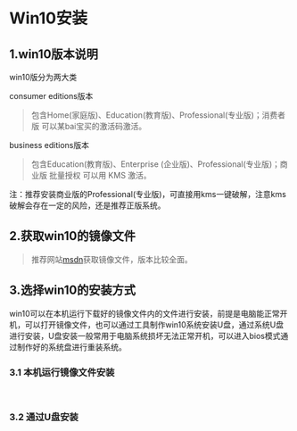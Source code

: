 # Win10安装

## 1.win10版本说明

win10版分为两大类

consumer editions版本

> 包含Home(家庭版)、Education(教育版)、Professional(专业版)；消费者版 可以某bai宝买的激活码激活。

business editions版本

> 包含Education(教育版)、Enterprise (企业版)、Professional(专业版)；商业版 批量授权 可以用 KMS 激活。

注：推荐安装商业版的Professional(专业版)，可直接用kms一键破解，注意kms破解会存在一定的风险，还是推荐正版系统。

## 2.获取win10的镜像文件

> 推荐网站[msdn](https://msdn.itellyou.cn/)获取镜像文件，版本比较全面。

## 3.选择win10的安装方式

​	win10可以在本机运行下载好的镜像文件内的文件进行安装，前提是电脑能正常开机，可以打开镜像文件，也可以通过工具制作win10系统安装U盘，通过系统U盘进行安装，U盘安装一般常用于电脑系统损坏无法正常开机，可以进入bios模式通过制作好的系统盘进行重装系统。

### 3.1  本机运行镜像文件安装

​	

### 3.2 通过U盘安装

​	



